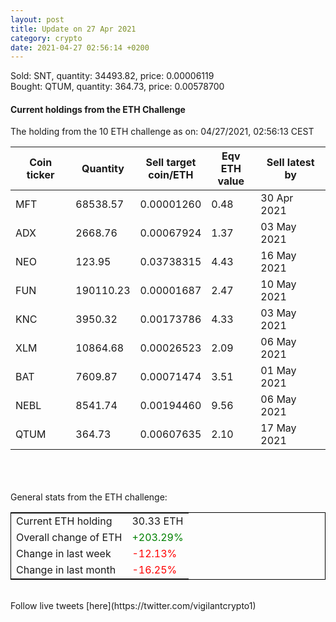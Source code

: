 ```yaml
---
layout: post
title: Update on 27 Apr 2021
category: crypto
date: 2021-04-27 02:56:14 +0200
---
```

<!-- Global site tag (gtag.js) - Google Analytics -->
<script async src="https://www.googletagmanager.com/gtag/js?id=UA-103831149-5"></script>
<script>
  window.dataLayer = window.dataLayer || [];
  function gtag(){dataLayer.push(arguments);}
  gtag('js', new Date());

  gtag('config', 'UA-103831149-5');
</script>
Sold: SNT, quantity:     34493.82, price:   0.00006119<br>Bought: QTUM, quantity:       364.73, price:   0.00578700<br>

#### Current holdings from the ETH Challenge

The holding from the 10 ETH challenge as on: 04/27/2021, 02:56:13 CEST

|Coin ticker|Quantity|Sell target<br>coin/ETH|Eqv ETH<br>value|Sell latest by|
|-----------|--------|-----------|-----------|--------------|
MFT|68538.57|  0.00001260|0.48|30 Apr 2021|
ADX|2668.76|  0.00067924|1.37|03 May 2021|
NEO|123.95|  0.03738315|4.43|16 May 2021|
FUN|190110.23|  0.00001687|2.47|10 May 2021|
KNC|3950.32|  0.00173786|4.33|03 May 2021|
XLM|10864.68|  0.00026523|2.09|06 May 2021|
BAT|7609.87|  0.00071474|3.51|01 May 2021|
NEBL|8541.74|  0.00194460|9.56|06 May 2021|
QTUM|364.73|  0.00607635|2.10|17 May 2021|

<br>
<br>
<br>
General stats from the ETH challenge:

<table style="border:1px solid black;margin-left:auto;margin-right:auto;">
	<tbody>
	<tr>
		<td>Current ETH holding</td>
		<td>     30.33 ETH</td>
	</tr>
	<tr>
		<td>Overall change of ETH</td>
		<td><font color="green">+203.29%</font></td>
	</tr>
	<tr>
		<td>Change in last week</td>
		<td><font color="red">-12.13%</font></td>
	</tr>
	<tr>
		<td>Change in last month</td>
		<td><font color="red">-16.25%</font></td>
	</tr>
	</tbody>
</table>

<br>
Follow live tweets [here](https://twitter.com/vigilantcrypto1)
<br>
<br>
